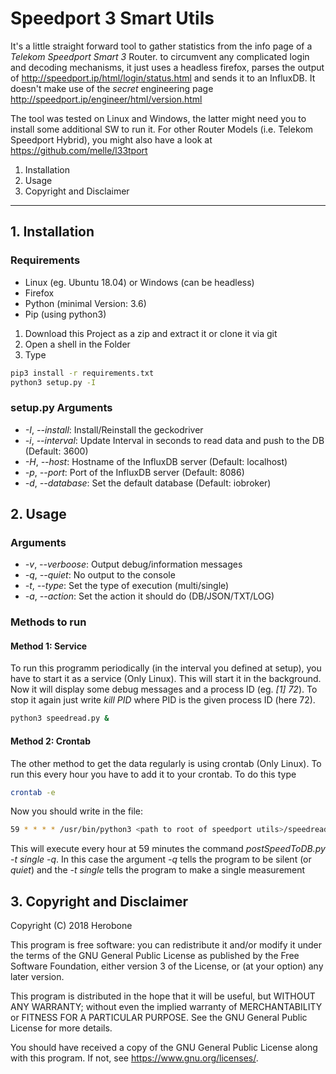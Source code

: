 # Speedport 3 Smart Utils

It's a little straight forward tool to gather statistics from the info page of a _Telekom Speedport Smart 3_ Router. to circumvent any complicated login and decoding mechanisms, it just uses a headless firefox, parses the output of http://speedport.ip/html/login/status.html and sends it to an InfluxDB. It doesn't make use of the *secret* engineering page http://speedport.ip/engineer/html/version.html

The tool was tested on Linux and Windows, the latter might need you to install some additional SW to run it.
For other Router Models (i.e. Telekom Speedport Hybrid), you might also have a look at https://github.com/melle/l33tport

1. Installation
2. Usage
3. Copyright and Disclaimer

---

## 1. Installation

### Requirements

- Linux (eg. Ubuntu 18.04) or Windows (can be headless)
- Firefox
- Python (minimal Version: 3.6)
- Pip (using python3)

1. Download this Project as a zip and extract it or clone it via git
2. Open a shell in the Folder
3. Type

```bash
pip3 install -r requirements.txt
python3 setup.py -I
```

### setup.py Arguments

- *-I*, *--install*: Install/Reinstall the geckodriver
- *-i*, *--interval*: Update Interval in seconds to read data and push to the DB (Default: 3600)
- *-H*, *--host*: Hostname of the InfluxDB server (Default: localhost)
- *-p*, *--port*: Port of the InfluxDB server (Default: 8086)
- *-d*, *--database*: Set the default database (Default: iobroker)

## 2. Usage

### Arguments

- *-v*, *--verboose*: Output debug/information messages
- *-q*, *--quiet*: No output to the console
- *-t*, *--type*: Set the type of execution (multi/single)
- *-a*, *--action*: Set the action it should do (DB/JSON/TXT/LOG)

### Methods to run

#### Method 1: Service

To run this programm periodically (in the interval you defined at setup), you have to start it as a service (Only Linux). This will start it in the background. Now it will display some debug messages and a process ID (eg. *[1] 72*). To stop it again just write *kill PID* where PID is the given process ID (here 72).

```bash
python3 speedread.py &
```

#### Method 2: Crontab

The other method to get the data regularly is using crontab (Only Linux). To run this every hour you have to add it to your crontab. To do this type

```bash
crontab -e
```

Now you should write in the file:

```bash
59 * * * * /usr/bin/python3 <path to root of speedport utils>/speedread.py -t single -q
```

This will execute every hour at 59 minutes the command *postSpeedToDB.py -t single -q*. In this case the argument *-q* tells the program to be silent (or *quiet*) and the *-t single* tells the program to make a single measurement

## 3. Copyright and Disclaimer

Copyright (C) 2018 Herobone

This program is free software: you can redistribute it and/or modify
it under the terms of the GNU General Public License as published by
the Free Software Foundation, either version 3 of the License, or
(at your option) any later version.

This program is distributed in the hope that it will be useful,
but WITHOUT ANY WARRANTY; without even the implied warranty of
MERCHANTABILITY or FITNESS FOR A PARTICULAR PURPOSE.  See the
GNU General Public License for more details.

You should have received a copy of the GNU General Public License
along with this program.  If not, see <https://www.gnu.org/licenses/>.